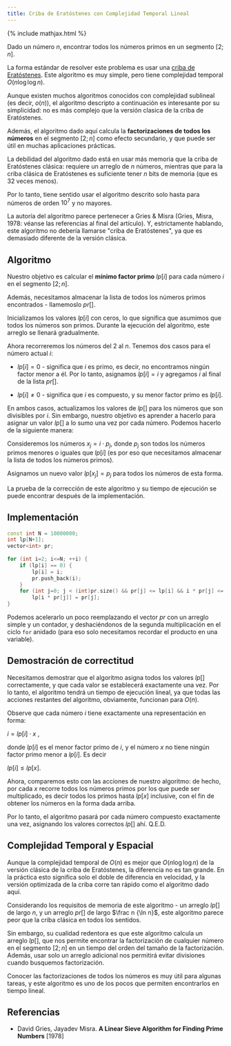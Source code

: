 ```yaml
---
title: Criba de Eratóstenes con Complejidad Temporal Lineal
---
```


{% include mathjax.html %}

Dado un número $n$, encontrar todos los números primos en un segmento $[2;n]$.

La forma estándar de resolver este problema es usar una [criba de Eratóstenes](./criba-de-eratostenes.md). Este algoritmo es muy simple, pero tiene complejidad temporal $O(n \log \log n)$.

Aunque existen muchos algoritmos conocidos con complejidad sublineal (es decir, $o(n)$), el algoritmo descripto a continuación es interesante por su simplicidad: no es más complejo que la versión clasica de la criba de Eratóstenes.

Además, el algoritmo dado aquí calcula la **factorizaciones de todos los números** en el segmento $[2; n]$ como efecto secundario, y que puede ser útil en muchas aplicaciones prácticas.

La debilidad del algoritmo dado está en usar más memoria que la criba de Eratóstenes clásica: requiere un arreglo de $n$ números, mientras que para la criba clásica de Eratóstenes es suficiente tener $n$ bits de memoria (que es 32 veces menos).

Por lo tanto, tiene sentido usar el algoritmo descrito solo hasta para números de orden $10^7$ y no mayores.

La autoría del algoritmo parece pertenecer a Gries & Misra (Gries, Misra, 1978: véanse las referencias al final del artículo). Y, estrictamente hablando, este algoritmo no debería llamarse "criba de Eratóstenes", ya que es demasiado diferente de la versión clásica.

## Algoritmo

Nuestro objetivo es calcular el **mínimo factor primo** $lp [i]$ para cada número $i$ en el segmento $[2; n]$.

Además, necesitamos almacenar la lista de todos los números primos encontrados - llamemoslo $pr []$.

Inicializamos los valores $lp [i]$ con ceros, lo que significa que asumimos que todos los números son primos. Durante la ejecución del algoritmo, este arreglo se llenará gradualmente.

Ahora recorreremos los números del 2 al $n$. Tenemos dos casos para el número actual $i$:

- $lp[i] = 0$ - significa que $i$ es primo, es decir, no encontramos ningún factor menor a él.
  Por lo tanto, asignamos $lp [i] = i$ y agregamos $i$ al final de la lista $pr[]$.

- $lp[i] \neq 0$ - significa que $i$ es compuesto, y su menor factor primo es $lp [i]$.

En ambos casos, actualizamos los valores de $lp []$ para los números que son divisibles por $i$. Sin embargo, nuestro objetivo es aprender a hacerlo para asignar un valor $lp []$ a lo sumo una vez por cada número. Podemos hacerlo de la siguiente manera:

Consideremos los números $x_j = i \cdot p_j$, donde $p_j$ son todos los números primos menores o iguales que $lp [i]$ (es por eso que necesitamos almacenar la lista de todos los números primos).

Asignamos un nuevo valor $lp [x_j] = p_j$ para todos los números de esta forma.

La prueba de la corrección de este algoritmo y su tiempo de ejecución se puede encontrar después de la implementación.


## Implementación

```cpp
const int N = 10000000;
int lp[N+1];
vector<int> pr;
 
for (int i=2; i<=N; ++i) {
	if (lp[i] == 0) {
		lp[i] = i;
		pr.push_back(i);
	}
	for (int j=0; j < (int)pr.size() && pr[j] <= lp[i] && i * pr[j] <= N; ++j)
		lp[i * pr[j]] = pr[j];
}
```

Podemos acelerarlo un poco reemplazando el vector $pr$ con un arreglo simple y un contador, y deshaciéndonos de la segunda multiplicación en el ciclo `for` anidado (para eso solo necesitamos recordar el producto en una variable).


## Demostración de correctitud

Necesitamos demostrar que el algoritmo asigna todos los valores $lp []$ correctamente, y que cada valor se establecerá exactamente una vez. Por lo tanto, el algoritmo tendrá un tiempo de ejecución lineal, ya que todas las acciones restantes del algoritmo, obviamente, funcionan para $O(n)$.

Observe que cada número $i$ tiene exactamente una representación en forma:

$i = lp [i] \cdot x$ ,

donde $lp [i]$ es el menor factor primo de $i$, y el número $x$ no tiene ningún factor primo menor a $lp [i]$. Es decir

$lp [i] \le lp [x]$.

Ahora, comparemos esto con las acciones de nuestro algoritmo: de hecho, por cada $x$ recorre todos los números primos por los que puede ser multiplicado, es decir todos los primos hasta $lp [x]$ inclusive, con el fin de obtener los números en la forma dada arriba.

Por lo tanto, el algoritmo pasará por cada número compuesto exactamente una vez, asignando los valores correctos $lp []$ ahí. Q.E.D.

## Complejidad Temporal y Espacial

Aunque la complejidad temporal de $O(n)$ es mejor que $O(n \log \log n)$ de la versión clásica de la criba de Eratóstenes, la diferencia no es tan grande. En la práctica esto significa solo el doble de diferencia en velocidad, y la versión optimizada de la criba corre tan rápido como el algoritmo dado aquí.

Considerando los requisitos de memoria de este algoritmo - un arreglo $lp []$ de largo $n$, y un arreglo $pr []$ de largo  $\frac n {\ln n}$, este algoritmo parece peor que la criba clásica en todos los sentidos.

Sin embargo, su cualidad redentora es que este algoritmo calcula un arreglo $lp []$, que nos permite encontrar la factorización de cualquier número en el segmento $[2; n]$ en un tiempo del orden del tamaño de la factorización. Además, usar solo un arreglo adicional nos permitirá evitar divisiones cuando busquemos factorización.

Conocer las factorizaciones de todos los números es muy útil para algunas tareas, y este algoritmo es uno de los pocos que permiten encontrarlos en tiempo lineal.

## Referencias

- David Gries, Jayadev Misra. **A Linear Sieve Algorithm for Finding Prime Numbers** [1978]
